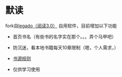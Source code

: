 # 默读
fork自[legado（阅读3.0）](https://github.com/gedoor/legado)
自用软件，目前增加以下功能
* 首页书名（有些书的名字实在那个。。。弄个马甲吧）
* 防沉迷，看本地书籍每天10章限制（嗯，个人需求，）



* [书源规则](https://alanskycn.gitee.io/teachme/)


* 仅供学习使用
